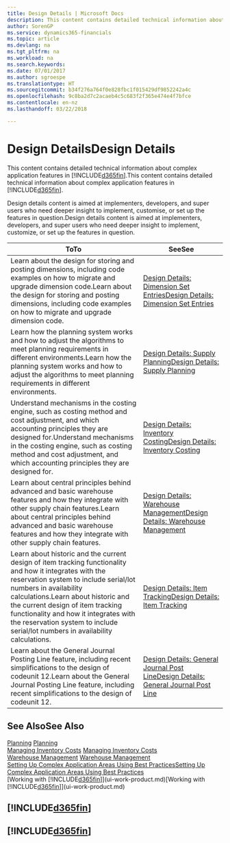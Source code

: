 ```yaml
---
title: Design Details | Microsoft Docs
description: This content contains detailed technical information about complex application features in Finance and Operations, Business edition.
author: SorenGP
ms.service: dynamics365-financials
ms.topic: article
ms.devlang: na
ms.tgt_pltfrm: na
ms.workload: na
ms.search.keywords: 
ms.date: 07/01/2017
ms.author: sgroespe
ms.translationtype: HT
ms.sourcegitcommit: b34f276a764f0e828fbc1f015429df9852242a4c
ms.openlocfilehash: 9c8ba2d7c2acaeb4c5c683f2f365e474e4f7bfce
ms.contentlocale: en-nz
ms.lasthandoff: 03/22/2018

---
```

# <a name="design-details"></a><span data-ttu-id="56299-103">Design Details</span><span class="sxs-lookup"><span data-stu-id="56299-103">Design Details</span></span>
<span data-ttu-id="56299-104">This content contains detailed technical information about complex application features in [!INCLUDE[d365fin](includes/d365fin_md.md)].</span><span class="sxs-lookup"><span data-stu-id="56299-104">This content contains detailed technical information about complex application features in [!INCLUDE[d365fin](includes/d365fin_md.md)].</span></span>  

 <span data-ttu-id="56299-105">Design details content is aimed at implementers, developers, and super users who need deeper insight to implement, customise, or set up the features in question.</span><span class="sxs-lookup"><span data-stu-id="56299-105">Design details content is aimed at implementers, developers, and super users who need deeper insight to implement, customize, or set up the features in question.</span></span>  

|<span data-ttu-id="56299-106">**To**</span><span class="sxs-lookup"><span data-stu-id="56299-106">**To**</span></span>|<span data-ttu-id="56299-107">**See**</span><span class="sxs-lookup"><span data-stu-id="56299-107">**See**</span></span>|  
|------------|-------------|  
|<span data-ttu-id="56299-108">Learn about the design for storing and posting dimensions, including code examples on how to migrate and upgrade dimension code.</span><span class="sxs-lookup"><span data-stu-id="56299-108">Learn about the design for storing and posting dimensions, including code examples on how to migrate and upgrade dimension code.</span></span>|[<span data-ttu-id="56299-109">Design Details: Dimension Set Entries</span><span class="sxs-lookup"><span data-stu-id="56299-109">Design Details: Dimension Set Entries</span></span>](design-details-dimension-set-entries.md)|  
|<span data-ttu-id="56299-110">Learn how the planning system works and how to adjust the algorithms to meet planning requirements in different environments.</span><span class="sxs-lookup"><span data-stu-id="56299-110">Learn how the planning system works and how to adjust the algorithms to meet planning requirements in different environments.</span></span>|[<span data-ttu-id="56299-111">Design Details: Supply Planning</span><span class="sxs-lookup"><span data-stu-id="56299-111">Design Details: Supply Planning</span></span>](design-details-supply-planning.md)|  
|<span data-ttu-id="56299-112">Understand mechanisms in the costing engine, such as costing method and cost adjustment, and which accounting principles they are designed for.</span><span class="sxs-lookup"><span data-stu-id="56299-112">Understand mechanisms in the costing engine, such as costing method and cost adjustment, and which accounting principles they are designed for.</span></span>|[<span data-ttu-id="56299-113">Design Details: Inventory Costing</span><span class="sxs-lookup"><span data-stu-id="56299-113">Design Details: Inventory Costing</span></span>](design-details-inventory-costing.md)|  
|<span data-ttu-id="56299-114">Learn about central principles behind advanced and basic warehouse features and how they integrate with other supply chain features.</span><span class="sxs-lookup"><span data-stu-id="56299-114">Learn about central principles behind advanced and basic warehouse features and how they integrate with other supply chain features.</span></span>|[<span data-ttu-id="56299-115">Design Details: Warehouse Management</span><span class="sxs-lookup"><span data-stu-id="56299-115">Design Details: Warehouse Management</span></span>](design-details-warehouse-management.md)|  
|<span data-ttu-id="56299-116">Learn about historic and the current design of item tracking functionality and how it integrates with the reservation system to include serial/lot numbers in availability calculations.</span><span class="sxs-lookup"><span data-stu-id="56299-116">Learn about historic and the current design of item tracking functionality and how it integrates with the reservation system to include serial/lot numbers in availability calculations.</span></span>|[<span data-ttu-id="56299-117">Design Details: Item Tracking</span><span class="sxs-lookup"><span data-stu-id="56299-117">Design Details: Item Tracking</span></span>](design-details-item-tracking.md)|  
|<span data-ttu-id="56299-118">Learn about the General Journal Posting Line feature, including recent simplifications to the design of codeunit 12.</span><span class="sxs-lookup"><span data-stu-id="56299-118">Learn about the General Journal Posting Line feature, including recent simplifications to the design of codeunit 12.</span></span>|[<span data-ttu-id="56299-119">Design Details: General Journal Post Line</span><span class="sxs-lookup"><span data-stu-id="56299-119">Design Details: General Journal Post Line</span></span>](design-details-general-journal-post-line.md)|  

## <a name="see-also"></a><span data-ttu-id="56299-120">See Also</span><span class="sxs-lookup"><span data-stu-id="56299-120">See Also</span></span>  
 <span data-ttu-id="56299-121">[Planning](production-planning.md) </span><span class="sxs-lookup"><span data-stu-id="56299-121">[Planning](production-planning.md) </span></span>  
 <span data-ttu-id="56299-122">[Managing Inventory Costs](finance-manage-inventory-costs.md) </span><span class="sxs-lookup"><span data-stu-id="56299-122">[Managing Inventory Costs](finance-manage-inventory-costs.md) </span></span>  
 <span data-ttu-id="56299-123">[Warehouse Management](warehouse-manage-warehouse.md) </span><span class="sxs-lookup"><span data-stu-id="56299-123">[Warehouse Management](warehouse-manage-warehouse.md) </span></span>  
 [<span data-ttu-id="56299-124">Setting Up Complex Application Areas Using Best Practices</span><span class="sxs-lookup"><span data-stu-id="56299-124">Setting Up Complex Application Areas Using Best Practices</span></span>](set-up-complex-application-areas-using-best-practices.md)  
 <span data-ttu-id="56299-125">[Working with [!INCLUDE[d365fin](includes/d365fin_md.md)]](ui-work-product.md)</span><span class="sxs-lookup"><span data-stu-id="56299-125">[Working with [!INCLUDE[d365fin](includes/d365fin_md.md)]](ui-work-product.md)</span></span>

 ## [!INCLUDE[d365fin](includes/free_trial_md.md)]  
 ## [!INCLUDE[d365fin](includes/training_link_md.md)]

